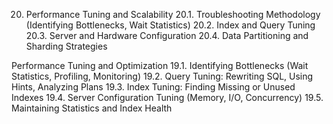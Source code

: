 20. Performance Tuning and Scalability
20.1. Troubleshooting Methodology (Identifying Bottlenecks, Wait Statistics)
20.2. Index and Query Tuning
20.3. Server and Hardware Configuration
20.4. Data Partitioning and Sharding Strategies






Performance Tuning and Optimization
19.1. Identifying Bottlenecks (Wait Statistics, Profiling, Monitoring)
19.2. Query Tuning: Rewriting SQL, Using Hints, Analyzing Plans
19.3. Index Tuning: Finding Missing or Unused Indexes
19.4. Server Configuration Tuning (Memory, I/O, Concurrency)
19.5. Maintaining Statistics and Index Health